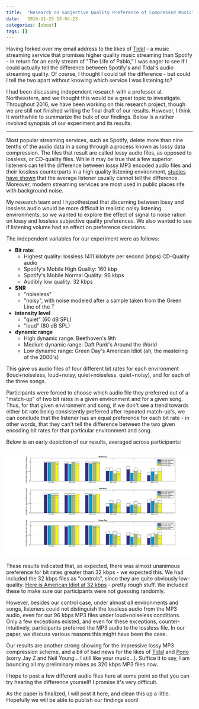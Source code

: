 ```yaml
---
title:  "Research on Subjective Quality Preference of Compressed Music"
date:   2016-11-25 15:04:23
categories: [about]
tags: []
---
```



Having forked over my email address to the likes of [Tidal](http://tidal.com/) - a music streaming service that promises higher quality music streaming than Spotify - in return for an early stream of "The Life of Pablo," I was eager to see if I could actually tell the difference between Spotify's and Tidal's audio streaming quality. Of course, I thought I could tell the difference - but could I tell the two apart without knowing which service I was listening to?


I had been discussing independent research with a professor at Northeastern, and we thought this would be a great topic to investigate. Throughout 2016, we have been working on this research project, though we are still not finished writing the final draft of our results. However, I think it worthwhile to summarize the bulk of our findings. Below is a rather involved synopsis of our experiment and its results.

_______

Most popular streaming services, such as Spotify, delete more than nine tenths of the audio data in a song through a process known as lossy data compression. The files that result are called lossy audio files, as opposed to lossless, or CD-quality files. While it may be true that a few superior listeners can tell the difference between lossy MP3 encoded audio files and their lossless counterparts in a high quality listening environment, [studies have shown]() that the average listener usually cannot tell the difference. Moreover, modern streaming services are most used in public places rife with background noise.

My research team and I hypothesized that discerning between lossy and lossless audio would be more difficult in realistic noisy listening environments, so we wanted to explore the effect of signal to noise ration on lossy and lossless subjective quality preferences. We also wanted to see if listening volume had an effect on preference decisions.

The independent variables for our experiment were as follows:

- **Bit rate**: 
    - Highest quality: lossless 1411 kilobyte per second (kbps) CD-Quality audio
    - Spotify's Mobile High Quality: 160 kbp
    - Spotify's Mobile Normal Quality: 96 kbps
    - Audibly low quality: 32 kbps
- **SNR**
	- "noiseless"
	- "noisy", with noise modeled after a sample taken from the Green Line of the T
- **intensity level** 
	- "quiet" (60 dB SPL)
	- "loud" (80 dB SPL)
- **dynamic range**
	- High dynamic range: Beethoven's 9th
	- Medium dynamic range: Daft Punk's Around the World
	- Low dynamic range: Green Day's American Idiot (ah, the mastering of the 2000's)

This gave us audio files of four different bit rates for each environment (loud+noiseless, loud+noisy, quiet+noiseless, quiet+noisy), and for each of the three songs.

Participants were forced to choose which audio file they preferred out of a "match-up" of two bit rates in a given environment and for a given song. Thus, for that given environment and song, if we don't see a trend towards either bit rate being consistently preferred after repeated match-up's, we can conclude that the listener has an equal preference for each bit rate - in other words, that they can't tell the difference between the two given encoding bit rates for that particular environment and song.

Below is an early depiction of our results, averaged across participants:

![results](/images/portfolio-pics/research-plots.jpg)

These results indicated that, as expected, there was almost unanimous preference for bit rates greater than 32 kbps - we expected this. We had included the 32 kbps files as "controls", since they are quite obviously low-quality. [Here is American Idiot at 32 kbps](/sounds/green-day-32.mp3) - pretty rough stuff. We included these to make sure our participants were not guessing randomly.

However, besides our control case, under almost *all* environments and songs, listeners could not distinguish the lossless audio from the MP3 audio, even for our 96 kbps MP3 files under loud+noiseless conditions. Only a few exceptions existed, and even for these exceptions, counter-intuitively, participants preferred the MP3 audio to the lossless file. In our paper, we discuss various reasons this might have been the case.

Our results are another strong showing for the impressive lossy MP3 compression scheme, and a bit of bad news for the likes of [Tidal](http://tidal.com/us) and [Pono](https://www.ponomusic.com/) (sorry Jay Z and Neil Young... I still like your music...). Suffice it to say, I am bouncing all my preliminary mixes as 320 kbps MP3 files now.

I hope to post a few different audio files here at some point so that you can try hearing the difference yourself! I promise it's very difficult.

As the paper is finalized, I will post it here, and clean this up a little. Hopefully we will be able to publish our findings soon!